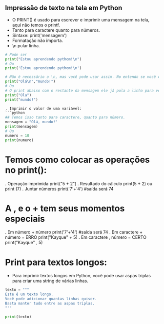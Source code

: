 ## Impressão de texto na tela em Python
- O PRINT() é usado para escrever e imprimir uma mensagem na tela, aqui não temos o printf.
- Tanto para caractere quanto para números.
- Sintaxe:
print('mensagem')
- Formatação não importa.
- \n pular linha.
``` python 
# Pode ser
print("Estou aprendendo pythom!\n")
# Ou
print('Estou aprendendo pythom!\n')

# Não é necessário o \n, mas você pode usar assim. No entendo se você coloca.
print("Olá\n","mundo!")
# Ou
# O print abaixo com o restante da mensagem ele já pula a linha para você!!!
print("Ola")
print("mundo!")

. Imprimir o valor de uma variável:
```python
## Temos isso tanto para caractere, quanto para número.
mensagem = "Olá, mundo!"
print(mensagem)
# Ou
numero = 10
print(numero)
```
# Temos como colocar as operações no print():
. Operação imprimida
print("5 + 2")
. Resultado do cálculo
print(5  + 2) ou print (7)
. Juntar números 
print('7'+'4') #saída será 74

# A , e o + tem seus momentos especiais 
. Em número + número 
print('7'+'4') #saída será 74
. Em caractere + número = ERRO
print("Kayque" + 5)
. Em caractere , número = CERTO
print("Kayque" , 5)

# Print para textos longos:
- Para imprimir textos longos em Python, você pode usar aspas triplas para criar uma string de várias linhas. 
```python
texto = """
Este é um texto longo.
Você pode adicionar quantas linhas quiser.
Basta manter tudo entre as aspas triplas.
"""

print(texto)
```

